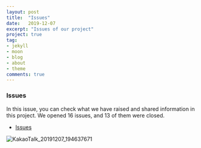 ```yaml
---
layout: post
title:  "Issues"
date:   2019-12-07
excerpt: "Issues of our project"
project: true
tag:
- jekyll 
- moon
- blog
- about
- theme
comments: true
---
```


### Issues
In this issue, you can check what we have raised and shared information in this project.
We opened 16 issues, and 13 of them were closed.
- [Issues](https://github.com/19-2-SKKU-OSS/2019-2-OSS-L3/issues)

![KakaoTalk_20191207_194637671](https://user-images.githubusercontent.com/56298796/70376018-fa3e9800-1947-11ea-88f2-34f12e8b8445.png)

